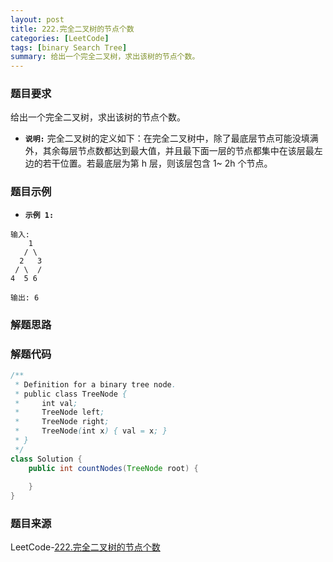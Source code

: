 ```yaml
---
layout: post
title: 222.完全二叉树的节点个数
categories: [LeetCode]
tags: [binary Search Tree]
summary: 给出一个完全二叉树，求出该树的节点个数。
---
```


### 题目要求
给出一个完全二叉树，求出该树的节点个数。

- **`说明:`**
完全二叉树的定义如下：在完全二叉树中，除了最底层节点可能没填满外，其余每层节点数都达到最大值，并且最下面一层的节点都集中在该层最左边的若干位置。若最底层为第 h 层，则该层包含 1~ 2h 个节点。


### 题目示例
- **`示例 1:`**
```
输入: 
    1
   / \
  2   3
 / \  /
4  5 6

输出: 6
```






### 解题思路


### 解题代码
```java
/**
 * Definition for a binary tree node.
 * public class TreeNode {
 *     int val;
 *     TreeNode left;
 *     TreeNode right;
 *     TreeNode(int x) { val = x; }
 * }
 */
class Solution {
    public int countNodes(TreeNode root) {
        
    }
}
```



### 题目来源
LeetCode-[222.完全二叉树的节点个数](https://leetcode-cn.com/problems/count-complete-tree-nodes/)

